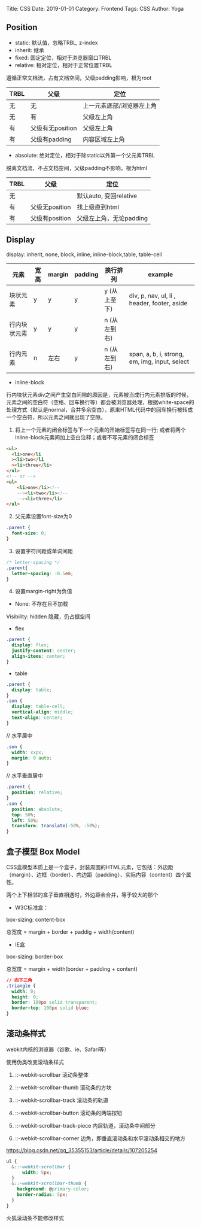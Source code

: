 Title: CSS
Date: 2019-01-01
Category: Frontend
Tags: CSS
Author: Yoga

## Position

* static: 默认值，忽略TRBL, z-index
* inherit: 继承
* fixed: 固定定位，相对于浏览器窗口TRBL
* relative: 相对定位，相对于正常位置TRBL

遵循正常文档流，占有文档空间，父级padding影响，根为root

| TRBL | 父级 | 定位
| - | - | -
无 | 无 | 上一元素底部/浏览器左上角
无 | 有 | 父级左上角
有 | 父级有无position | 父级左上角
有 | 父级有padding | 内容区域左上角

* absolute: 绝对定位，相对于除static以外第一个父元素TRBL

脱离文档流，不占文档空间，父级padding不影响，根为html

| TRBL | 父级 | 定位 |
| - | - | - |
无 |  | 默认auto, 变回relative
有 | 父级无position | 找上级直到html
有 | 父级有position | 父级左上角，无论padding

## Display

display: inherit, none, block, inline, inline-block,table, table-cell

| 元素 | 宽高 | margin | padding | 换行排列 | example |
| - | - | - | - | - | - |
块状元素 | y | y | y | y (从上至下) | div, p, nav, ul, li , header, footer, aside
行内块状元素 | y | y | y | n (从左到右) |
行内元素 | n | 左右 | y | n (从左到右) | span, a, b, i, strong, em, img, input, select

* inline-block

行内块状元素div之间产生空白间隙的原因是，元素被当成行内元素排版的时候，元素之间的空白符（空格、回车换行等）都会被浏览器处理，根据white-space的处理方式（默认是normal，合并多余空白），原来HTML代码中的回车换行被转成一个空白符，所以元素之间就出现了空隙。

1. 将上一个元素的闭合标签与下一个元素的开始标签写在同一行; 或者将两个inline-block元素间加上空白注释；或者不写元素的闭合标签
```html
<ul>
  <li>one</li  
  ><li>two</li  
  ><li>three</li>
</ul>
<!-- or -->
<ul>
    <li>one</li><!--  
    --><li>two</li><!--  
    --><li>three</li>
</ul>
```
2. 父元素设置font-size为0
```css
.parent {
  font-size: 0;
}
```
3. 设置字符间距或单词间距
```css
/* letter-spacing */
.parent{
  letter-spacing: -0.5em;
}
``` 
4. 设置margin-right为负值

* None: 不存在且不加载

Visibility: hidden 隐藏，仍占据空间

* flex
```css
.parent {
  display: flex;
  justify-content: center;
  align-items: center;
}
```

* table
```css
.parent {
  display: table;
}
.son {
  display: table-cell;
  vertical-align: middle;
  text-align: center;
}
```

// 水平居中
```css
.son {
  width: xxpx;
  margin: 0 auto;
}
```

// 水平垂直居中
```css
.parent {
  position: relative;
}
.son {
  position: absolute;
  top: 50%;
  left: 50%;
  transform: translate(-50%, -50%);
}
```

## 盒子模型 Box Model

CSS盒模型本质上是一个盒子，封装周围的HTML元素，它包括：外边距（margin）、边框（border）、内边距（padding）、实际内容（content）四个属性。

两个上下相邻的盒子垂直相遇时，外边距会合并，等于较大的那个

* W3C标准盒：

box-sizing: content-box

总宽度 = margin + border + paddig + width(content)

* IE盒

box-sizing: border-box

总宽度 = margin + width(border + padding + content)

```css
// 向下三角
.triangle {
  width: 0;
  height: 0;
  border: 100px solid transparent;
  border-top: 100px solid blue;
}
```

## 滚动条样式

webkit内核的浏览器（谷歌、ie、Safari等）

使用伪类改变滚动条样式

1. ::-webkit-scrollbar 滚动条整体

2. ::-webkit-scrollbar-thumb 滚动条的方块

3. ::-webkit-scrollbar-track 滚动条的轨道

4. ::-webkit-scrollbar-button 滚动条的两端按钮

5. ::-webkit-scrollbar-track-piece 内层轨道，滚动条中间部分

6. ::-webkit-scrollbar-corner 边角，即垂直滚动条和水平滚动条相交的地方

https://blog.csdn.net/qq_35355153/article/details/107205254

```css
ul {
  &::-webkit-scrollbar {
      width: 5px;
  }
  &::-webkit-scrollbar-thumb {
    background: @primary-color;
    border-radius: 5px;
  }
}
```

火狐滚动条不能修改样式